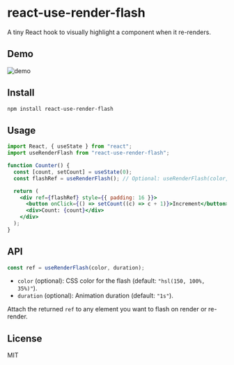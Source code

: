 # react-use-render-flash

A tiny React hook to visually highlight a component when it re-renders.

## Demo

![demo](https://github.com/user-attachments/assets/5e809791-4199-4fca-ada0-23ccc530274a)

## Install

```bash
npm install react-use-render-flash
```

## Usage

```jsx
import React, { useState } from "react";
import useRenderFlash from "react-use-render-flash";

function Counter() {
  const [count, setCount] = useState(0);
  const flashRef = useRenderFlash(); // Optional: useRenderFlash(color, duration)

  return (
    <div ref={flashRef} style={{ padding: 16 }}>
      <button onClick={() => setCount((c) => c + 1)}>Increment</button>
      <div>Count: {count}</div>
    </div>
  );
}
```

## API

```js
const ref = useRenderFlash(color, duration);
```
- `color` (optional): CSS color for the flash (default: `"hsl(150, 100%, 35%)"`).
- `duration` (optional): Animation duration (default: `"1s"`).

Attach the returned `ref` to any element you want to flash on render or re-render.

## License

MIT
